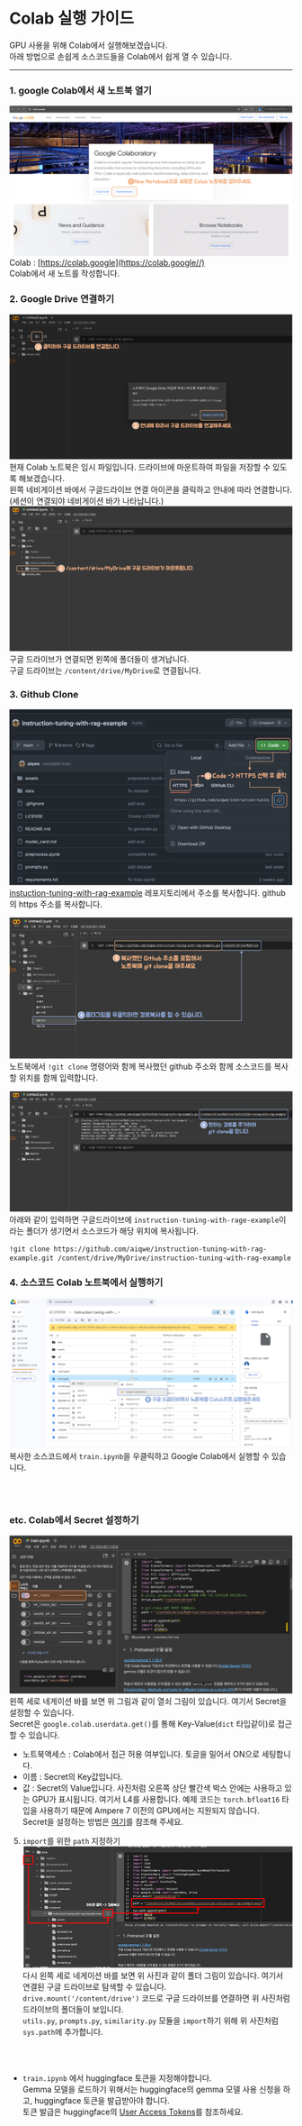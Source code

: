 # Colab 실행 가이드
GPU 사용을 위해 Colab에서 실행해보겠습니다.  
아래 방법으로 손쉽게 소스코드들을 Colab에서 쉽게 열 수 있습니다.

---
### 1. google Colab에서 새 노트북 열기
![](assets/01_new_colab.png)
Colab : [https://colab.google](https://colab.google//)  
Colab에서 새 노트를 작성합니다.  

### 2. Google Drive 연결하기
![](assets/02_googledrive_mount1.png)  
현재 Colab 노트북은 임시 파일입니다. 드라이브에 마운트하여 파일을 저장할 수 있도록 해보겠습니다.    
왼쪽 네비게이션 바에서 구글드라이브 연결 아이콘을 클릭하고 안내에 따라 연결합니다.  
(세션이 연결되야 네비게이션 바가 나타납니다.)  
![](assets/03_googledrive_mount2.png)  
구글 드라이브가 연결되면 왼쪽에 폴더들이 생겨납니다.  
구글 드라이브는 `/content/drive/MyDrive`로 연결됩니다.  

### 3. Github Clone  
![](assets/04_gitclone1.png)  
[instuction-tuning-with-rag-example](https://github.com/aiqwe/instruction-tuning-with-rag-example.git) 레포지토리에서 주소를 복사합니다.
github의 https 주소를 복사합니다.  

![](assets/05_gitclone2.png)
노트북에서 `!git clone` 명령어와 함께 복사했던 github 주소와 함께 소스코드를 복사할 위치를 함께 입력합니다.  

![](assets/06_gitclone3.png)
아래와 같이 입력하면 구글드라이브에 `instruction-tuning-with-rage-example`이라는 폴더가 생기면서 소스코드가 해당 위치에 복사됩니다.
```
!git clone https://github.com/aiqwe/instruction-tuning-with-rag-example.git /content/drive/MyDrive/instruction-tuning-with-rag-example
```

### 4. 소스코드 Colab 노트북에서 실행하기  
![](assets/07_open_colab.png)
복사한 소스코드에서 `train.ipynb`을 우클릭하고 Google Colab에서 실행할 수 있습니다.

<br>
<br>
  
### etc. Colab에서 Secret 설정하기
![](assets/etc_secret.png)
왼쪽 세로 네게이션 바를 보면 위 그림과 같이 열쇠 그림이 있습니다. 여기서 Secret을 설정할 수 있습니다.  
Secret은 `google.colab.userdata.get()`를 통해 Key-Value(`dict` 타입같이)로 접근할 수 있습니다.
+ 노트북액세스 : Colab에서 접근 허용 여부입니다. 토글을 밀어서 ON으로 세팅합니다.
+ 이름 : Secret의 Key값입니다.
+ 값 : Secret의 Value입니다.
사진처럼 오른쪽 상단 빨간색 박스 안에는 사용하고 있는 GPU가 표시됩니다. 여기서 L4를 사용합니다. 
예제 코드는 `torch.bfloat16` 타입을 사용하기 때문에 Ampere 7 이전의 GPU에서는 지원되지 않습니다.  
Secret을 설정하는 방법은 [여기](https://medium.com/@parthdasawant/how-to-use-secrets-in-google-colab-450c38e3ec75)를 참조해 주세요.

5. `import`를 위한 `path` 지정하기  
![process](assets/colab4_resize.png)  
다시 왼쪽 세로 네게이션 바를 보면 위 사진과 같이 폴더 그림이 있습니다. 여기서 연결된 구글 드라이브로 탐색할 수 있습니다.  
`drive.mount('/content/drive')` 코드로 구글 드라이브를 연결하면 위 사진처럼 드라이브의 폴더들이 보입니다.  
`utils.py`, `prompts.py`, `similarity.py` 모듈을 `import`하기 위해 위 사진처럼 `sys.path`에 추가합니다.

<br>
<br>

+ `train.ipynb` 에서 huggingface 토큰을 지정해야합니다.  
Gemma 모델을 로드하기 위해서는 huggingface의 gemma 모델 사용 신청을 하고, huggingface 토큰을 발급받아야 합니다.  
토큰 발급은 huggingface의 [User Access Tokens](https://huggingface.co/docs/hub/security-tokens)를 참조하세요.  
